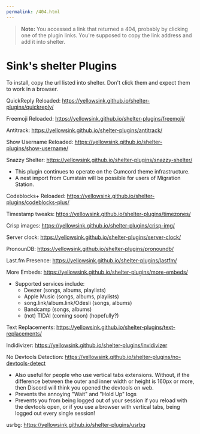 ```yaml
---
permalink: /404.html
---
```

> **Note:** You accessed a link that returned a 404, probably by clicking one of the plugin links. You're supposed to copy the link address and add it into shelter.

# Sink's shelter Plugins

To install, copy the url listed into shelter.
Don't click them and expect them to work in a browser.

QuickReply Reloaded: https://yellowsink.github.io/shelter-plugins/quickreply/

Freemoji Reloaded: https://yellowsink.github.io/shelter-plugins/freemoji/

Antitrack: https://yellowsink.github.io/shelter-plugins/antitrack/

Show Username Reloaded: https://yellowsink.github.io/shelter-plugins/show-username/

Snazzy Shelter: https://yellowsink.github.io/shelter-plugins/snazzy-shelter/
 * This plugin continues to operate on the Cumcord theme infrastructure.
 * A nest import from Cumstain will be possible for users of Migration Station.

Codeblocks+ Reloaded: https://yellowsink.github.io/shelter-plugins/codeblocks-plus/

Timestamp tweaks: https://yellowsink.github.io/shelter-plugins/timezones/

Crisp images: https://yellowsink.github.io/shelter-plugins/crisp-img/

Server clock: https://yellowsink.github.io/shelter-plugins/server-clock/

PronounDB: https://yellowsink.github.io/shelter-plugins/pronoundb/

Last.fm Presence: https://yellowsink.github.io/shelter-plugins/lastfm/

More Embeds: https://yellowsink.github.io/shelter-plugins/more-embeds/
 * Supported services include:
   - Deezer (songs, albums, playlists)
   - Apple Music (songs, albums, playlists)
   - song.link/album.link/Odesli (songs, albums)
   - Bandcamp (songs, albums)
   - (not) TIDAl (coming soon) (hopefully?)

Text Replacements: https://yellowsink.github.io/shelter-plugins/text-replacements/

Indidivizer: https://yellowsink.github.io/shelter-plugins/invidivizer

No Devtools Detection: https://yellowsink.github.io/shelter-plugins/no-devtools-detect
 - Also useful for people who use vertical tabs extensions.
   Without, if the difference between the outer and inner width or height is 160px or more,
   then Discord will think you opened the devtools on web.
 - Prevents the annoying "Wait" and "Hold Up" logs
 - Prevents you from being logged out of your session if you reload with the devtools open,
   or if you use a browser with vertical tabs, being logged out every single session!

usrbg: https://yellowsink.github.io/shelter-plugins/usrbg